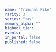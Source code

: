 ```yaml
---
name: "Tribunal Pike"
rarity: 3
series: "tos"
memory_alpha: ""
bigbook_tier:
events:
in_portal: false
published: false
---
```

